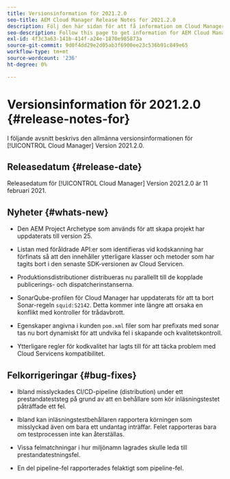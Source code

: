 ```yaml
---
title: Versionsinformation för 2021.2.0
seo-title: AEM Cloud Manager Release Notes for 2021.2.0
description: Följ den här sidan för att få information om Cloud Manager version 2021.2.0
seo-description: Follow this page to get information for AEM Cloud Manager Release 2021.2.0
exl-id: 4f3c3a63-141b-414f-a24e-1870e985873a
source-git-commit: 9d0f4dd29e2d05ab3f6900ee23c536b91c849e65
workflow-type: tm+mt
source-wordcount: '236'
ht-degree: 0%

---
```


# Versionsinformation för 2021.2.0 {#release-notes-for}

I följande avsnitt beskrivs den allmänna versionsinformationen för [!UICONTROL Cloud Manager] Version 2021.2.0.

## Releasedatum {#release-date}

Releasedatum för [!UICONTROL Cloud Manager] Version 2021.2.0 är 11 februari 2021.

## Nyheter {#whats-new}

* Den AEM Project Archetype som används för att skapa projekt har uppdaterats till version 25.

* Listan med föråldrade API:er som identifieras vid kodskanning har förfinats så att den innehåller ytterligare klasser och metoder som har tagits bort i den senaste SDK-versionen av Cloud Servicen.

* Produktionsdistributioner distribueras nu parallellt till de kopplade publicerings- och dispatcherinstanserna.

* SonarQube-profilen för Cloud Manager har uppdaterats för att ta bort Sonar-regeln `squid:S2142`. Detta kommer inte längre att orsaka en konflikt med kontroller för trådavbrott.

* Egenskaper angivna i kunden `pom.xml` filer som har prefixats med sonar tas nu bort dynamiskt för att undvika fel i skapande och kvalitetskontroll.

* Ytterligare regler för kodkvalitet har lagts till för att täcka problem med Cloud Servicens kompatibilitet.

## Felkorrigeringar {#bug-fixes}

* Ibland misslyckades CI/CD-pipeline (distribution) under ett prestandateststeg på grund av att en behållare som kör inläsningstestet påträffade ett fel.

* Ibland kan inläsningstestbehållaren rapportera körningen som misslyckad även om bara ett undantag inträffar. Felet rapporteras bara om testprocessen inte kan återställas.

* Vissa felmatchningar i hur miljönamn lagrades skulle leda till prestandatestningsfel.

* En del pipeline-fel rapporterades felaktigt som pipeline-fel.
